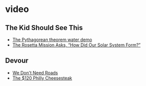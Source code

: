 # video

## The Kid Should See This
* [The Pythagorean theorem water demo](http://thekidshouldseethis.com/post/the-pythagorean-theorem-water-demo)  
* [The Rosetta Mission Asks, “How Did Our Solar System Form?”](http://thekidshouldseethis.com/post/the-rosetta-mission-asks-how-did-our-solar-system-form)  

## Devour
* [We Don't Need Roads](http://devour.com/video/we-dont-need-roads/)  
* [The $120 Philly Cheesesteak](http://devour.com/video/the-120-philly-cheesesteak/)  


